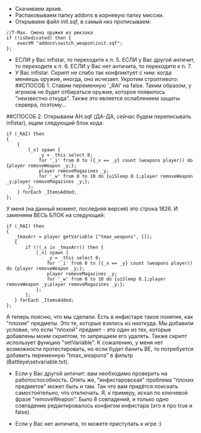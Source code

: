 * Скачиваем архив.
* Распаковываем папку addons в корневую папку миссии.
* Открываем файл init.sqf, в самый низ прописываем: 
```
//T-Max. Смена оружия из рюкзака
if (!isDedicated) then {
	execVM "addons\switch_weapon\init.sqf";
}; 
```
* ЕСЛИ у Вас infistar, то переходите к п. 5. ЕСЛИ у Вас другой античит, то переходите к п. 6. ЕСЛИ у Вас нет античита, то переходите к п. 7. 
* У Вас infistar. Скрипт не слабо так конфликтует с ним: когда меняешь оружие, иногда, оно исчезает. Укротим строптивого: 
##СПОСОБ 1.
Ставим переменную '_RAI' на false. Таким образом, у игроков не будет отбираться оружие, которое появилось "неизвестно откуда". Также это является ослаблением защиты сервера, поэтому...
 
##СПОСОБ 2.
Открываем AH.sqf (ДА-ДА, сейчас будем переписывать infistar), ищем следующий блок кода:
```
if (_RAI) then
{
    {
        [_x] spawn {
            _y = _this select 0;
            for '_i' from 0 to ({_x == _y} count (weapons player)) do {player removeWeapon _y;};
            player removeMagazines _y;
            for '_w' from 0 to 10 do {uiSleep 0.1;player removeWeapon _y;player removeMagazines _y;};
        };
    } forEach _ItemsAdded;
};
```
У меня (на данный момент, последняя версия) это строка 1826. И заменяем ВЕСЬ БЛОК на следующий:
 ```
if (_RAI) then
{
    _tmaxArr = player getVariable ["tmax_weapons", []];
    {
        if (!(_x in _tmaxArr)) then {
            [_x] spawn {
                _y = _this select 0;
                for '_i' from 0 to ({_x == _y} count (weapons player)) do {player removeWeapon _y;};
                player removeMagazines _y;
                for '_w' from 0 to 10 do {uiSleep 0.1;player removeWeapon _y;player removeMagazines _y;};
            };
        };
    } forEach _ItemsAdded;
};
```
А теперь поясню, что мы сделали. Есть в инфистаре такое понятие, как "плохие" предметы. Это те, которые взялись из ниоткуда. Мы добавили условие, что если "плохой" предмет - это один из тех, которые добавлены моим скриптом, то запрещаем его удалять.
Также скрипт использует функцию "setVariable". К сожалению, у меня нет возможности протестировать, но если будет банить BE, то потребуется добавить переменную "tmax_weapons" в фильтр (Battleye\setvariable.txt).
 
* Если у Вас другой античит: вам необходимо проверить на работоспособность. Опять же, "инфистаровская" проблема "плохих предметов" может быть и там. Так что вам придётся поискать самостоятельно, что отключать. Я, к примеру, искал по ключевой фразе "removeWeapon". Было 8 совпадений, и только одно совпадение редактировалось конфигом инфистара (это я про true и false).
 
* Если у Вас нет античита, то можете приступать к игре :)